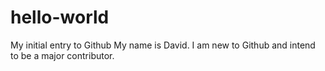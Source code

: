 # hello-world
My initial entry to Github
My name is David. I am new to Github and intend to be a major contributor.
